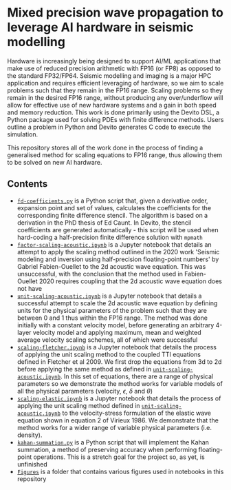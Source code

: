 # Mixed precision wave propagation to leverage AI hardware in seismic modelling

Hardware is increasingly being designed to support AI/ML applications that make use of reduced precision arithmetic with FP16 (or FP8) as opposed to the standard FP32/FP64.
Seismic modelling and imaging is a major HPC application and requires efficient leveraging of hardware, so we aim to scale problems such that they remain in the FP16 range.
Scaling problems so they remain in the desired FP16 range, without producing any over/underflow will allow for effective use of new hardware systems and a gain in both speed and memory reduction.
This work is done primarily using the Devito DSL, a Python package used for solving PDEs with finite difference methods. Users outline a problem in Python and Devito generates C code to execute the simulation.

This repository stores all of the work done in the process of finding a generalised method for scaling equations to FP16 range, thus allowing them to be solved on new AI hardware.

## Contents
- [`fd-coefficients.py`](./fd-coefficients.py) is a Python script that, given a derivative order, expansion point and set of values, calculates the coefficients for the corresponding finite difference stencil. The algorithm is based on a derivation in the PhD thesis of Ed Caunt. In Devito, the stencil coefficients are generated automatically - this script will be used when hard-coding a half-precision finite difference solution with `mpmath` 
- [`factor-scaling-acoustic.ipynb`](./factor-scaling-acoustic.ipynb) is a Jupyter notebook that details an attempt to apply the scaling method outlined in the 2020 work 'Seismic modeling and inversion using half-precision floating-point numbers' by Gabriel Fabien-Ouellet to the 2d acoustic wave equation. This was unsuccessful, with the conclusion that the method used in Fabien-Ouellet 2020 requires coupling that the 2d acoustic wave equation does not have
- [`unit-scaling-acoustic.ipynb`](./unit-scaling-acoustic.ipynb) is a Jupyter notebook that details a successful attempt to scale the 2d acoustic wave equation by defining units for the physical parameters of the problem such that they are between 0 and 1 thus within the FP16 range. The method was done initially with a constant velocity model, before generating an arbitrary 4-layer velocity model and applying maximum, mean and weighted average velocity scaling schemes, all of which were successful
- [`scaling-fletcher.ipynb`](./scaling-fletcher.ipynb) is a Jupyter notebook that details the process of applying the unit scaling method to the coupled TTI equations defined in Fletcher et al 2009. We first drop the equations from 3d to 2d before applying the same method as defined in [`unit-scaling-acoustic.ipynb`](./unit-scaling-acoustic.ipynb). In this set of equations, there are a range of physical parameters so we demonstrate the method works for variable models of all the physical parameters (velocity, $\epsilon$, $\delta$ and $\theta$)
- [`scaling-elastic.ipynb`](./scaling-elastic.ipynb) is a Jupyter notebook that details the process of applying the unit scaling method defined in [`unit-scaling-acoustic.ipynb`](./unit-scaling-acoustic.ipynb) to the velocity-stress formulation of the elastic wave equation shown in equation 2 of Virieux 1986. We demonstrate that the method works for a wider range of variable physical parameters (i.e. density). 
- [`kahan-summation.py`](./kahan-summation.py) is a Python script that will implement the Kahan summation, a method of preserving accuracy when performing floating-point operations. This is a stretch goal for the project so, as yet, is unfinished
- [`Figures`](./Figures) is a folder that contains various figures used in notebooks in this repository 
